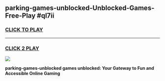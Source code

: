 
## parking-games-unblocked-Unblocked-Games-Free-Play #ql7ii
<h3>
<a href="https://us.freeplayer.one?title=parking-games-unblocked&ref=9M">CLICK TO PLAY</a></h3>
<hr>

<h3>
<a href="https://us.freeplayer.one?title=parking-games-unblocked&ref=9M">CLICK 2 PLAY</a>
  
</h3>

<a href="https://us.freeplayer.one?title=parking-games-unblocked&ref=9M"><img src="https://clearcache.store/games.png"></a>


**parking-games-unblocked games unblocked: Your Gateway to Fun and Accessible Online Gaming**
